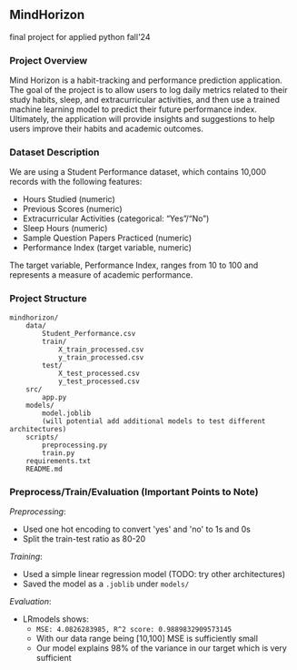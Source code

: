 ## MindHorizon 
final project for applied python fall'24

### Project Overview

Mind Horizon is a habit-tracking and performance prediction application. The goal of the project is to allow users to log daily metrics related to their study habits, sleep, and extracurricular activities, and then use a trained machine learning model to predict their future performance index. Ultimately, the application will provide insights and suggestions to help users improve their habits and academic outcomes.

### Dataset Description

We are using a Student Performance dataset, which contains 10,000 records with the following features:
- Hours Studied (numeric)
- Previous Scores (numeric)
- Extracurricular Activities (categorical: “Yes”/“No”)
- Sleep Hours (numeric)
- Sample Question Papers Practiced (numeric)
- Performance Index (target variable, numeric)

The target variable, Performance Index, ranges from 10 to 100 and represents a measure of academic performance.

### Project Structure
```
mindhorizon/
    data/
        Student_Performance.csv
        train/
            X_train_processed.csv
            y_train_processed.csv
        test/
            X_test_processed.csv
            y_test_processed.csv
    src/
        app.py
    models/
        model.joblib
        (will potential add additional models to test different architectures)
    scripts/
        preprocessing.py
        train.py
    requirements.txt
    README.md
```

### Preprocess/Train/Evaluation (Important Points to Note)

*Preprocessing*:
- Used one hot encoding to convert 'yes' and 'no' to 1s and 0s
- Split the train-test ratio as 80-20

*Training*:
- Used a simple linear regression model (TODO: try other architectures)
- Saved the model as a `.joblib` under `models/`

*Evaluation*:
- LRmodels shows:
    - `MSE: 4.0826283985, R^2 score: 0.9889832909573145`
    - With our data range being [10,100] MSE is sufficiently small
    - Our model explains 98% of the variance in our target which is very sufficient